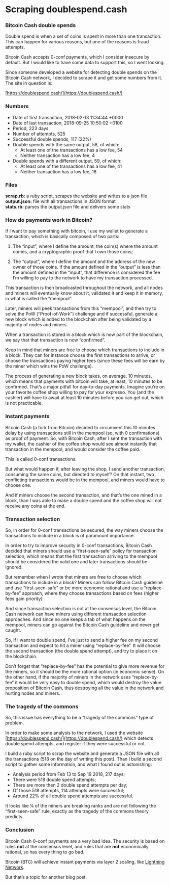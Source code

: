 # Scraping doublespend.cash

### Bitcoin Cash double spends

Double spend is when a set of coins is spent in more than one transaction.
This can happen for various reasons, but one of the reasons is fraud attempts.

Bitcoin Cash accepts 0-conf payments, which I consider insecure by default.
But I would like to have some data to support this, so I went looking.

Since someone developed a website for detecting double spends on the Bitcoin Cash network,
I decided to scrape it and get some numbers from it. The site in question is:

[https://doublespend.cash/](https://doublespend.cash/)

### Numbers

- Date of first transaction, 2018-02-13 11:34:44 +0000
- Date of last transaction, 2018-09-25 10:50:02 +0100
- Period, 223 days
- Number of attempts, 525
- Successful double spends, 117 (22%)
- Double spends with the same output, 58, of which:
  - At least one of the transactions has a low fee, 54
  - Neither transaction has a low fee, 4
- Double spends with a different output, 59, of which:
  - At least one of the transactions has a low fee, 41
  - Neither transaction has a low fee, 18

### Files

**scrap.rb:**
a ruby script, scrapes the website and writes to a json file  
**output.json:** file with all transactions in JSON format  
**stats.rb:** parses the output.json file and delivers some stats

### How do payments work in Bitcoin?

If I want to pay something with bitcoin, I use my wallet to generate a transaction, which is basically composed of two parts:

1. The “input”, where I define the amount, the coin(s) where the amount comes, and a cryptographic proof that I own those coins;

2. The “output”, where I define the amount and the address of the new owner of those coins. If the amount defined in the “output” is less than the amount defined in the “input”, that difference is considered the fee I’m willing to pay to the network to have my transaction processed.

This transaction is then broadcasted throughout the network, and all nodes and miners will eventually know about it, validated it and keep it in memory, in what is called the “mempool”.

Later, miners will peek transactions from this “mempool”, and then try to solve the PoW (“Proof-of-Work”) challenge and if successful, generate a new block which is added to the blockchain after being validated by a majority of nodes and miners.

When a transaction is stored in a block which is now part of the blockchain, we say that that transaction is now “confirmed”.

Keep in mind that miners are free to choose which transactions to include in a block. They can for instance choose the first transactions to arrive, or choose the transactions paying higher fees (since these fees will be earn by the miner which wins the PoW challenge).

The process of generating a new block takes, on average, 10 minutes, which means that payments with bitcoin will take, at least, 10 minutes to be confirmed. That’s a major pitfall for day-to-day payments. Imagine you’re on your favorite coffee shop willing to pay for your expresso. You (and the cashier) will have to await at least 10 minutes before you can get out, which is not practicable.

### Instant payments

Bitcoin Cash (a fork from Bitcoin) decided to circumvent this 10 minutes delay by using transactions still in the mempool (so, with 0 confirmations) as proof of payment. So, with Bitcoin Cash, after I sent the transaction with my wallet, the cashier of the coffee shop would see almost instantly that transaction in the mempool, and would consider the coffee paid.

This is called 0-conf transactions.

But what would happen if, after leaving the shop, I send another transaction, consuming the same coins, but directed to myself? On that instant, two conflicting transactions would be in the mempool, and miners would have to choose one.

And if miners choose the second transaction, and that’s the one mined in a block, than I was able to make a double spend and the coffee shop will not receive any coins at the end.

### Transaction selection

So, in order for 0-conf transactions be secured, the way miners choose the transactions to include in a block is of paramount importance.

In order to try to improve security in 0-conf transactions, Bitcoin Cash decided that miners should use a “first-seen-safe” policy for transaction selection, which means that the first transaction arriving to the mempool should be considered the valid one and later transactions should be ignored.

But remember when I wrote that miners are free to choose which transactions to include in a block? Miners can follow Bitcoin Cash guideline and use “first-seen-safe” or be more economic rational and use a “replace-by-fee” approach, where they choose transactions based on fees (higher fees gain priority).

And since transaction selection is not at the consensus level, the Bitcoin Cash network can have miners using different transaction selection approaches. And since no one keeps a tab of what happens on the mempool, miners can go against the Bitcoin Cash guideline and never get caught.

So, if I want to double spend, I’ve just to send a higher fee on my second transaction and expect to hit a miner using “replace-by-fee”. It will choose the second transaction (the double spend attempt), and try to place it on the blockchain.

Don’t forget that “replace-by-fee” has the potential to give more revenue for the miners, so it should be the more rational option (in economic sense). On the other hand, if the majority of miners in the network uses “replace-by-fee” it would be very easy to double spend, which would destroy the value proposition of Bitcoin Cash, thus destroying all the value in the network and hurting nodes and miners.

### The tragedy of the commons

So, this issue has everything to be a “tragedy of the commons” type of problem.

In order to make some analysis to the network, I used the website [https://doublespend.cash/](https://doublespend.cash/) which detects double spend attempts, and register if they were successful or not.

I build a ruby script to scrap the website and generate a JSON file with all the transactions (518 on the day of writing this post). Than I build a second script to gather some information, and what I found out is astonishing:

- Analysis period from Feb 13 to Sep 19 2018, 217 days;
- There were 518 double spend attempts;
- There are more then 2 double spend attempts per day;
- Of those 518 attempts, 114 attempts were successful;
- Around 22% of all double spend attempts are successful.

It looks like ¼ of the miners are breaking ranks and are not following the “first-seen-safe” rule, exactly as the tragedy of the commons theory predicts.


### Conclusion

Bitcoin Cash 0-conf payments are a very bad idea. The security is based on rules **not** at the consensus level, and rules that are **not** economically rational, so has every thing to go bad.

Bitcoin (BTC) will achieve instant payments via layer 2 scaling, like [Lightning Network](https://lightning.network/).

But that’s a topic for another blog post.
